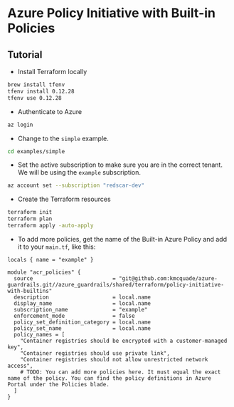 # Azure Policy Initiative with Built-in Policies

## Tutorial

* Install Terraform locally

```bash
brew install tfenv
tfenv install 0.12.28
tfenv use 0.12.28
```

* Authenticate to Azure

```bash
az login
```

* Change to the `simple` example.

```bash
cd examples/simple
```

* Set the active subscription to make sure you are in the correct tenant. We will be using the `example` subscription.


```bash
az account set --subscription "redscar-dev"
```


* Create the Terraform resources

```bash
terraform init
terraform plan
terraform apply -auto-apply
```

* To add more policies, get the name of the Built-in Azure Policy and add it to your `main.tf`, like this:

```hcl
locals { name = "example" }

module "acr_policies" {
  source                         = "git@github.com:kmcquade/azure-guardrails.git//azure_guardrails/shared/terraform/policy-initiative-with-builtins"
  description                    = local.name
  display_name                   = local.name
  subscription_name              = "example"
  enforcement_mode               = false
  policy_set_definition_category = local.name
  policy_set_name                = local.name
  policy_names = [
    "Container registries should be encrypted with a customer-managed key",
    "Container registries should use private link",
    "Container registries should not allow unrestricted network access",
    # TODO: You can add more policies here. It must equal the exact name of the policy. You can find the policy definitions in Azure Portal under the Policies blade.
  ]
}

```

[^]: (autogen_docs_start)
<!-- @IGNORE PREVIOUS: link -->

[^]: (autogen_docs_end)
<!-- @IGNORE PREVIOUS: link -->
